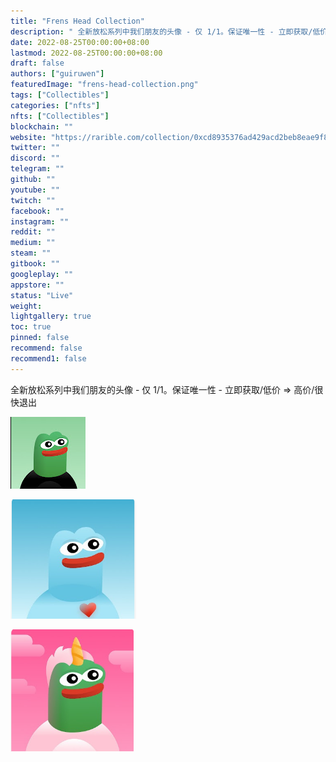 ```yaml
---
title: "Frens Head Collection"
description: " 全新放松系列中我们朋友的头像 - 仅 1/1。保证唯一性 - 立即获取/低价 => 高价/很快退出 "
date: 2022-08-25T00:00:00+08:00
lastmod: 2022-08-25T00:00:00+08:00
draft: false
authors: ["guiruwen"]
featuredImage: "frens-head-collection.png"
tags: ["Collectibles"]
categories: ["nfts"]
nfts: ["Collectibles"]
blockchain: ""
website: "https://rarible.com/collection/0xcd8935376ad429acd2beb8eae9f89a891ebaf5f5"
twitter: ""
discord: ""
telegram: ""
github: ""
youtube: ""
twitch: ""
facebook: ""
instagram: ""
reddit: ""
medium: ""
steam: ""
gitbook: ""
googleplay: ""
appstore: ""
status: "Live"
weight: 
lightgallery: true
toc: true
pinned: false
recommend: false
recommend1: false
---
```

全新放松系列中我们朋友的头像 - 仅 1/1。保证唯一性 - 立即获取/低价 => 高价/很快退出



![nft](01.png)



![nft](02.png)



![nft](03.png)



